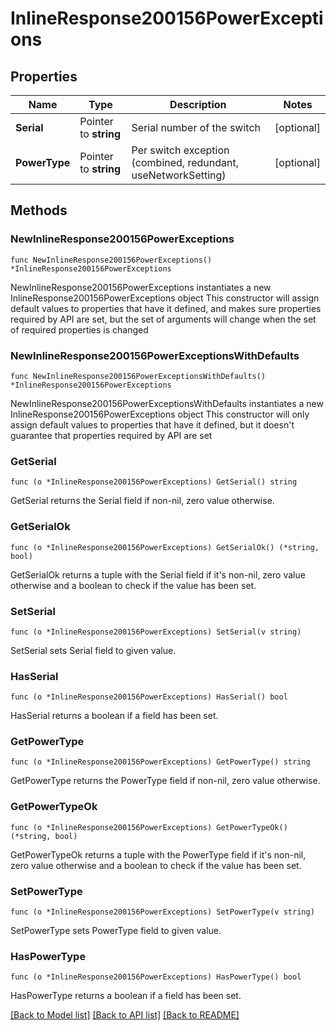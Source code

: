 # InlineResponse200156PowerExceptions

## Properties

Name | Type | Description | Notes
------------ | ------------- | ------------- | -------------
**Serial** | Pointer to **string** | Serial number of the switch | [optional] 
**PowerType** | Pointer to **string** | Per switch exception (combined, redundant, useNetworkSetting) | [optional] 

## Methods

### NewInlineResponse200156PowerExceptions

`func NewInlineResponse200156PowerExceptions() *InlineResponse200156PowerExceptions`

NewInlineResponse200156PowerExceptions instantiates a new InlineResponse200156PowerExceptions object
This constructor will assign default values to properties that have it defined,
and makes sure properties required by API are set, but the set of arguments
will change when the set of required properties is changed

### NewInlineResponse200156PowerExceptionsWithDefaults

`func NewInlineResponse200156PowerExceptionsWithDefaults() *InlineResponse200156PowerExceptions`

NewInlineResponse200156PowerExceptionsWithDefaults instantiates a new InlineResponse200156PowerExceptions object
This constructor will only assign default values to properties that have it defined,
but it doesn't guarantee that properties required by API are set

### GetSerial

`func (o *InlineResponse200156PowerExceptions) GetSerial() string`

GetSerial returns the Serial field if non-nil, zero value otherwise.

### GetSerialOk

`func (o *InlineResponse200156PowerExceptions) GetSerialOk() (*string, bool)`

GetSerialOk returns a tuple with the Serial field if it's non-nil, zero value otherwise
and a boolean to check if the value has been set.

### SetSerial

`func (o *InlineResponse200156PowerExceptions) SetSerial(v string)`

SetSerial sets Serial field to given value.

### HasSerial

`func (o *InlineResponse200156PowerExceptions) HasSerial() bool`

HasSerial returns a boolean if a field has been set.

### GetPowerType

`func (o *InlineResponse200156PowerExceptions) GetPowerType() string`

GetPowerType returns the PowerType field if non-nil, zero value otherwise.

### GetPowerTypeOk

`func (o *InlineResponse200156PowerExceptions) GetPowerTypeOk() (*string, bool)`

GetPowerTypeOk returns a tuple with the PowerType field if it's non-nil, zero value otherwise
and a boolean to check if the value has been set.

### SetPowerType

`func (o *InlineResponse200156PowerExceptions) SetPowerType(v string)`

SetPowerType sets PowerType field to given value.

### HasPowerType

`func (o *InlineResponse200156PowerExceptions) HasPowerType() bool`

HasPowerType returns a boolean if a field has been set.


[[Back to Model list]](../README.md#documentation-for-models) [[Back to API list]](../README.md#documentation-for-api-endpoints) [[Back to README]](../README.md)


